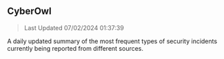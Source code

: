 ## CyberOwl 
> Last Updated 07/02/2024 01:37:39 


A daily updated summary of the most frequent types of security incidents currently being reported from different sources.


